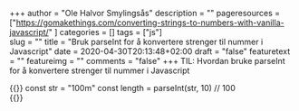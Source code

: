 +++
author = "Ole Halvor Smylingsås"
description = ""
pageresources = ["https://gomakethings.com/converting-strings-to-numbers-with-vanilla-javascript/"
]
categories = []
tags = ["js"]     
slug = ""
title = "Bruk parseInt for å konvertere strenger til nummer i Javascript"
date = 2020-04-30T20:13:48+02:00
draft = "false"
featuretext = ""
featureimg = ""
comments = "false"
+++
TIL: Hvordan bruke parseInt for å konvertere strenger til nummer i Javascript
<!--more-->

{{<highlight js>}}
const str = "100m"
const length = parseInt(str, 10)
// 100  
{{</highlight>}}
